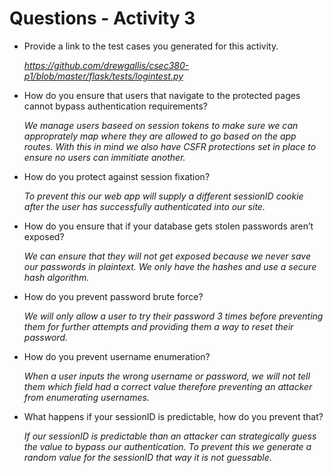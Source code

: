 # Questions - Activity 3

- Provide a link to the test cases you generated for this activity.

	*https://github.com/drewgallis/csec380-p1/blob/master/flask/tests/logintest.py*
	
- How do you ensure that users that navigate to the protected pages cannot bypass authentication requirements?

	*We manage users baseed on session tokens to make sure we can approprately map where they are allowed to go based on the app routes. With this in mind we also have CSFR protections set in place to ensure no users can immitiate another.*
	
- How do you protect against session fixation?

	*To prevent this our web app will supply a different sessionID cookie after the user has successfully authenticated into our site.*
	
- How do you ensure that if your database gets stolen passwords aren’t exposed?

	*We can ensure that they will not get exposed because we never save our passwords in plaintext. We only have the hashes and use a secure hash algorithm.*
	
- How do you prevent password brute force?

	*We will only allow a user to try their password 3 times before preventing them for further attempts and providing them a way to reset their password.*
	
- How do you prevent username enumeration?

	*When a user inputs the wrong username or password, we will not tell them which field had a correct value therefore preventing an attacker from enumerating usernames.*
	
- What happens if your sessionID is predictable, how do you prevent that?

	*If our sessionID is predictable than an attacker can strategically guess the value to bypass our authentication. To prevent this we generate a random value for the sessionID that way it is not guessable.*
